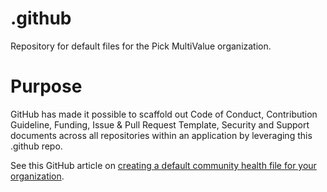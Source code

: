# .github
Repository for default files for the Pick MultiValue organization.

# Purpose
GitHub has made it possible to scaffold out Code of Conduct, Contribution Guideline, Funding, Issue & Pull Request Template, Security and Support documents across all repositories within an application by leveraging this .github repo.

See this GitHub article on [creating a default community health file for your organization](https://help.github.com/en/articles/creating-a-default-community-health-file-for-your-organization).
